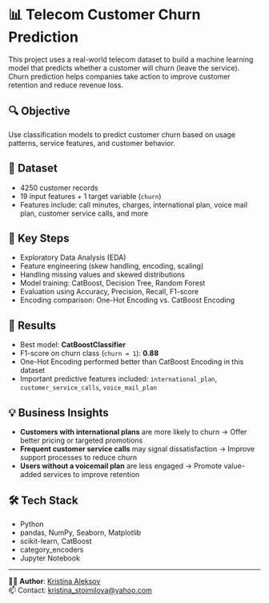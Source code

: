 # 📊 Telecom Customer Churn Prediction

This project uses a real-world telecom dataset to build a machine learning model that predicts whether a customer will churn (leave the service). Churn prediction helps companies take action to improve customer retention and reduce revenue loss.

## 🔍 Objective
Use classification models to predict customer churn based on usage patterns, service features, and customer behavior.

## 📁 Dataset
- 4250 customer records
- 19 input features + 1 target variable (`churn`)
- Features include: call minutes, charges, international plan, voice mail plan, customer service calls, and more

## 🧪 Key Steps
- Exploratory Data Analysis (EDA)
- Feature engineering (skew handling, encoding, scaling)
- Handling missing values and skewed distributions
- Model training: CatBoost, Decision Tree, Random Forest
- Evaluation using Accuracy, Precision, Recall, F1-score
- Encoding comparison: One-Hot Encoding vs. CatBoost Encoding

## 🧠 Results
- Best model: **CatBoostClassifier**
- F1-score on churn class (`churn = 1`): **0.88**
- One-Hot Encoding performed better than CatBoost Encoding in this dataset
- Important predictive features included: `international_plan`, `customer_service_calls`, `voice_mail_plan`

## 💡 Business Insights
- **Customers with international plans** are more likely to churn → Offer better pricing or targeted promotions
- **Frequent customer service calls** may signal dissatisfaction → Improve support processes to reduce churn
- **Users without a voicemail plan** are less engaged → Promote value-added services to improve retention

## 🛠️ Tech Stack
- Python
- pandas, NumPy, Seaborn, Matplotlib
- scikit-learn, CatBoost
- category_encoders
- Jupyter Notebook

---

👩‍💻 **Author**: [Kristina Aleksov](https://www.linkedin.com/in/kristina-stoimilova/)  
📫 Contact: kristina_stoimilova@yahoo.com
